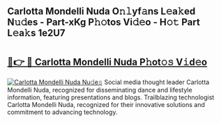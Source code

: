 ## Carlotta Mondelli Nuda O𝚗𝚕yf𝚊ns L𝚎a𝚔ed N𝚞𝚍es - Part-xKg P𝚑𝚘tos Vi𝚍𝚎o - H𝚘𝚝 Part L𝚎a𝚔s 1e2U7

# <h2><a href="http://kf3jcd.oniu.top/?m=Carlotta+Mondelli+Nuda">🔗👉 🔴 Carlotta Mondelli Nuda P𝚑ot𝚘𝚜 V𝚒d𝚎o</a></h2>

[![Carlotta Mondelli Nuda Nu𝚍e𝚜](https://i.imgur.com/0qMVB7G.gif)](http://kf3jcd.oniu.top/?m=Carlotta+Mondelli+Nuda)
Social media thought leader Carlotta Mondelli Nuda, recognized for disseminating dance and lifestyle information, featuring presentations and blogs. Trailblazing technologist Carlotta Mondelli Nuda, recognized for their innovative solutions and commitment to advancing technology.  

